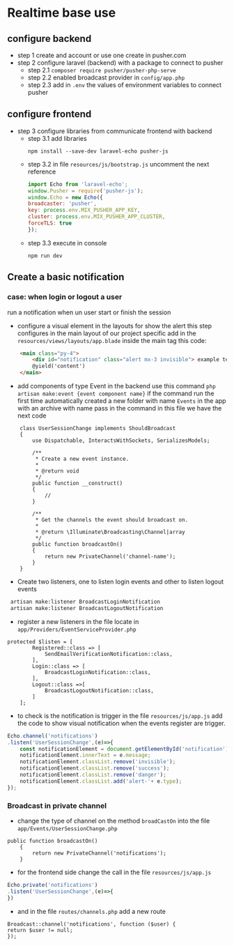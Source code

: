 # Realtime base use

## configure backend

- step 1 create and account or use one create in pusher.com
- step 2 configure laravel (backend) with a package to connect to pusher
  - step 2.1 `composer require pusher/pusher-php-serve`
  - step 2.2 enabled broadcast provider in `config/app.php`
  - step 2.3 add in `.env` the values of environment variables to connect pusher
## configure frontend
- step 3 configure libraries from communicate frontend with backend
  - step 3.1 add libraries
    ```shell
    npm install --save-dev laravel-echo pusher-js
    ```
  - step 3.2 in file `resources/js/bootstrap.js` uncomment the next reference
    ```javascript
    import Echo from 'laravel-echo';
    window.Pusher = require('pusher-js');
    window.Echo = new Echo({
    broadcaster: 'pusher',
    key: process.env.MIX_PUSHER_APP_KEY,
    cluster: process.env.MIX_PUSHER_APP_CLUSTER,
    forceTLS: true
    });
    ```
  - step 3.3 execute in console
      ```shell
      npm run dev
    ```
    
## Create a basic notification 

### case: when login or logout a user 
run a notification when un user start or finish the session

- configure a visual element in the layouts for show the alert this step 
configures in  the main layout of our project specific add in the `resources/views/layouts/app.blade` inside the main tag this code: 
```html
    <main class="py-4">
        <div id="notification" class="alert mx-3 invisible"> example test</div>
        @yield('content')
    </main>
```
- add components of type Event in the backend use this command `php artisan make:event {event component name}` 
  if the command run the first time automatically created a new folder with name `Events` in the app with an archive with name pass in the command
  in this file we have the next code
```injectablephp
    class UserSessionChange implements ShouldBroadcast
    {
        use Dispatchable, InteractsWithSockets, SerializesModels;
    
        /**
         * Create a new event instance.
         *
         * @return void
         */
        public function __construct()
        {
            //
        }
    
        /**
         * Get the channels the event should broadcast on.
         *
         * @return \Illuminate\Broadcasting\Channel|array
         */
        public function broadcastOn()
        {
            return new PrivateChannel('channel-name');
        }
    }
```


 - Create two listeners, one to listen login events and other to listen logout events 
```bash
 artisan make:listener BroadcastLoginNotification
 artisan make:listener BroadcastLogoutNotification
```


 - register a new listeners in the file locate in `app/Providers/EventServiceProvider.php`
```injectablephp
protected $listen = [
        Registered::class => [
            SendEmailVerificationNotification::class,
        ],
        Login::class => [
            BroadcastLoginNotification::class,
        ],
        Logout::class =>[
            BroadcastLogoutNotification::class,
        ]
    ];
```
- to check is the notification is trigger in the file `resources/js/app.js` add the code to show
visual notification when the events register are trigger.

``` javascript
Echo.channel('notifications')
.listen('UserSessionChange',(e)=>{
    const notificationElement = document.getElementById('notification');
    notificationElement.innerText = e.message;
    notificationElement.classList.remove('invisible');
    notificationElement.classList.remove('success');
    notificationElement.classList.remove('danger');
    notificationElement.classList.add('alert-'+ e.type);
});
```

### Broadcast in private channel 

- change the type of channel on the method `broadCastOn` into the file `app/Events/UserSessionChange.php`
```injectablephp
public function broadcastOn()
    {
        return new PrivateChannel('notifications');
    }
````

- for the frontend side change the call in the file `resources/js/app.js`
```js
Echo.private('notifications')
.listen('UserSessionChange',(e)=>{
})
```

- and in the file `routes/channels.php` add a new route
``` injectablephp 
Broadcast::channel('notifications', function ($user) {
return $user != null;
});
```

